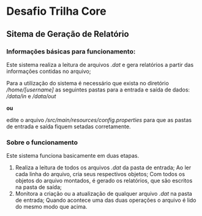 # Desafio Trilha Core
## Sitema de Geração de Relatório
### Informações básicas para funcionamento:
Este sistema realiza a leitura de arquivos _.dat_ e gera relatórios a partir das informações contidas no arquivo;

Para a utilização do sistema é necessário que exista no diretório _/home/[username]_ as seguintes pastas para a entrada e saída de dados: _/data/in_ e _/data/out_
 
**ou**

edite o arquivo   _/src/main/resources/config.properties_ para que as pastas de entrada e saída fiquem setadas corretamente.

### Sobre o funcionamento
Este sistema funciona basicamente em duas etapas.
1. Realiza a leitura de todos os arquivos _.dat_ da pasta de entrada; Ao ler cada linha do arquivo, cria seus respectivos objetos; Com todos os objetos do arquivo montados, é gerado os relatórios, que são escritos na pasta de saída; 
2. Monitora a criação ou a atualização de qualquer arquivo _.dat_ na pasta de entrada; Quando acontece uma das duas operações o arquivo é lido do mesmo modo que acima.